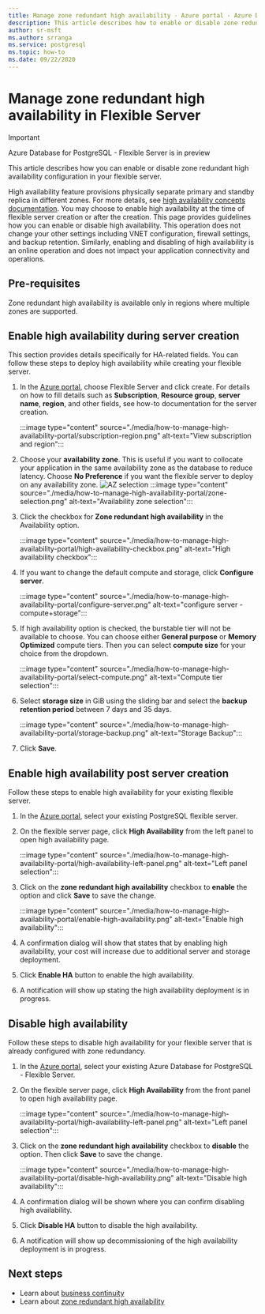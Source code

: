 ```yaml
---
title: Manage zone redundant high availability - Azure portal - Azure Database for PostgreSQL - Flexible Server
description: This article describes how to enable or disable zone redundant high availability in Azure Database for PostgreSQL - Flexible Server through the Azure portal.
author: sr-msft
ms.author: srranga
ms.service: postgresql
ms.topic: how-to
ms.date: 09/22/2020
---
```


# Manage zone redundant high availability in Flexible Server

> [!IMPORTANT]
> Azure Database for PostgreSQL - Flexible Server is in preview

This article describes how you can enable or disable zone redundant high availability configuration in your flexible server.

High availability feature provisions physically separate primary and standby replica in different zones. For more details, see [high availability concepts documentation](./concepts-high-availability.md). You may choose to enable high availability at the time of flexible server creation or after the creation. 
This page provides guidelines how you can enable or disable high availability. This operation does not change your other settings including VNET configuration, firewall settings, and backup retention. Similarly, enabling and disabling of high availability is an online operation and does not impact your application connectivity and operations.

## Pre-requisites

Zone redundant high availability is available only in regions where multiple zones are supported. 

## Enable high availability during server creation

This section provides details specifically for HA-related fields. You can follow these steps to deploy high availability while creating your flexible server.

1.  In the [Azure portal](https://portal.azure.com/), choose Flexible Server and click create.  For details on how to fill details such as **Subscription**, **Resource group**, **server name**, **region**, and other fields, see how-to documentation for the server creation.
   
    :::image type="content" source="./media/how-to-manage-high-availability-portal/subscription-region.png" alt-text="View subscription and region":::

2.  Choose your **availability zone**. This is useful if you want to collocate your application in the same availability zone as the database to reduce latency. Choose **No Preference** if you want the flexible server to deploy on any availability zone.
    ![AZ selection]()
     :::image type="content" source="./media/how-to-manage-high-availability-portal/zone-selection.png" alt-text="Availability zone selection":::  

3.  Click the checkbox for **Zone redundant high availability** in the Availability option.

    :::image type="content" source="./media/how-to-manage-high-availability-portal/high-availability-checkbox.png" alt-text="High availability checkbox":::

4.  If you want to change the default compute and storage, click  **Configure server**.
 
    :::image type="content" source="./media/how-to-manage-high-availability-portal/configure-server.png" alt-text="configure server - compute+storage":::  

5.  If high availability option is checked, the burstable tier will not be available to choose. You can choose either
    **General purpose** or **Memory Optimized** compute tiers. Then you can select **compute size** for your choice from the dropdown.

    :::image type="content" source="./media/how-to-manage-high-availability-portal/select-compute.png" alt-text="Compute tier selection":::  


6.  Select **storage size** in GiB using the sliding bar and select the **backup retention period** between 7 days and 35 days.
   
    :::image type="content" source="./media/how-to-manage-high-availability-portal/storage-backup.png" alt-text="Storage Backup"::: 

7. Click **Save**. 

## Enable high availability post server creation

Follow these steps to enable high availability for your existing flexible server.

1.  In the [Azure portal](https://portal.azure.com/), select your existing PostgreSQL flexible server.

2.  On the flexible server page, click **High Availability** from the left panel to open high availability page.
   
     :::image type="content" source="./media/how-to-manage-high-availability-portal/high-availability-left-panel.png" alt-text="Left panel selection"::: 

3.  Click on the **zone redundant high availability** checkbox to **enable** the option and click **Save** to save the change.

     :::image type="content" source="./media/how-to-manage-high-availability-portal/enable-high-availability.png" alt-text="Enable high availability"::: 

4.  A confirmation dialog will show that states that by enabling high availability, your cost will increase due to additional server and
    storage deployment.

5.  Click **Enable HA** button to enable the high availability.

6.  A notification will show up stating the high availability deployment is in progress.

## Disable high availability

Follow these steps to disable high availability for your flexible server
that is already configured with zone redundancy.

1.  In the [Azure portal](https://portal.azure.com/), select your existing Azure Database for PostgreSQL - Flexible Server.

2.  On the flexible server page, click **High Availability** from the front panel to open high availability page.
   
    :::image type="content" source="./media/how-to-manage-high-availability-portal/high-availability-left-panel.png" alt-text="Left panel selection"::: 

3.  Click on the **zone redundant high availability** checkbox to **disable** the option. Then click **Save** to save the change.

     :::image type="content" source="./media/how-to-manage-high-availability-portal/disable-high-availability.png" alt-text="Disable high availability"::: 

4.  A confirmation dialog will be shown where you can confirm disabling high availability.

5.  Click **Disable HA** button to disable the high availability.

6.  A notification will show up decommissioning of the high availability deployment is in progress.

## Next steps

-   Learn about [business continuity](./concepts-business-continuity.md)
-   Learn about [zone redundant high availability](./concepts-high-availability.md)
